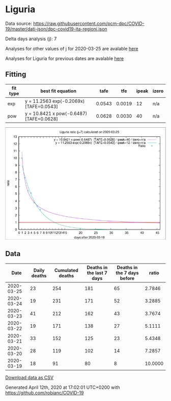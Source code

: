 # Liguria

Data source: https://raw.githubusercontent.com/pcm-dpc/COVID-19/master/dati-json/dpc-covid19-ita-regioni.json

Delta days analysis (j): 7

Analyses for other values of j for 2020-03-25 are avalable [here](../2020-03-25/README.md)

Analyses for Liguria for previous dates are avalable [here](../README.md)

## Fitting 
|fit type|best fit equation|tafe|tfe|ipeak|izero|
|-------|-----|--------|------|---|---|
|exp|y = 11.2563 exp(-0.2069x)  [TAFE=0.0543]|0.0543|0.0019|12|n/a|
|pow|y = 10.8421 x pow(-0.6487)  [TAFE=0.0628]|0.0628|0.0030|40|n/a|

![Plot](COVID-19_liguria_j7_2020-03-25.png)

## Data
|Date|Daily deaths|Cumulated deaths|Deaths in the last 7 days|Deaths in the 7 days before|ratio|
|----|----------|-----------|-------|--------------------|-----|
|2020-03-25|23|254|181|65|2.7846|
|2020-03-24|19|231|171|52|3.2885|
|2020-03-23|41|212|162|43|3.7674|
|2020-03-22|19|171|138|27|5.1111|
|2020-03-21|33|152|125|23|5.4348|
|2020-03-20|28|119|102|14|7.2857|
|2020-03-19|18|91|80|8|10.0000|

[Download data as CSV](COVID-19_liguria_j7_2020-03-25.csv)

Generated April 12th, 2020 at 17:02:01 UTC+0200 with https://github.com/robianc/COVID-19
